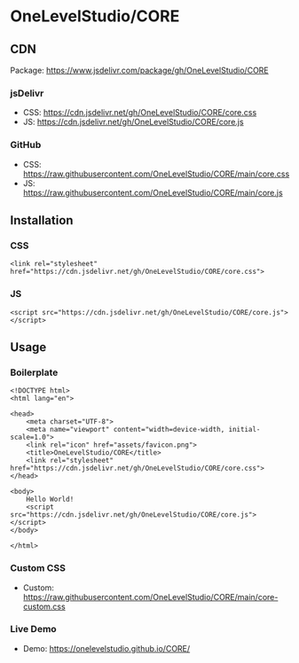 # OneLevelStudio/CORE
## CDN
Package: https://www.jsdelivr.com/package/gh/OneLevelStudio/CORE
### jsDelivr
* CSS: https://cdn.jsdelivr.net/gh/OneLevelStudio/CORE/core.css
* JS: https://cdn.jsdelivr.net/gh/OneLevelStudio/CORE/core.js
### GitHub
* CSS: https://raw.githubusercontent.com/OneLevelStudio/CORE/main/core.css
* JS: https://raw.githubusercontent.com/OneLevelStudio/CORE/main/core.js
## Installation
### CSS
```
<link rel="stylesheet" href="https://cdn.jsdelivr.net/gh/OneLevelStudio/CORE/core.css">
```
### JS
```
<script src="https://cdn.jsdelivr.net/gh/OneLevelStudio/CORE/core.js"></script>
```
## Usage
### Boilerplate
```
<!DOCTYPE html>
<html lang="en">

<head>
    <meta charset="UTF-8">
    <meta name="viewport" content="width=device-width, initial-scale=1.0">
    <link rel="icon" href="assets/favicon.png">
    <title>OneLevelStudio/CORE</title>
    <link rel="stylesheet" href="https://cdn.jsdelivr.net/gh/OneLevelStudio/CORE/core.css">
</head>

<body>
    Hello World!
    <script src="https://cdn.jsdelivr.net/gh/OneLevelStudio/CORE/core.js"></script>
</body>

</html>
```
### Custom CSS
* Custom: https://raw.githubusercontent.com/OneLevelStudio/CORE/main/core-custom.css
### Live Demo
* Demo: https://onelevelstudio.github.io/CORE/